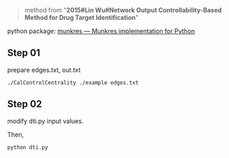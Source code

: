 ﻿>method from
"**2015#Lin Wu#Network Output Controllability-Based Method for Drug Target Identification**"

python package:
[munkres — Munkres implementation for Python](http://software.clapper.org/munkres/)

## Step 01
prepare edges.txt, out.txt

```./CalControlCentrality ./example edges.txt```

## Step 02
modify dti.py input values.

Then, 

```python dti.py```
